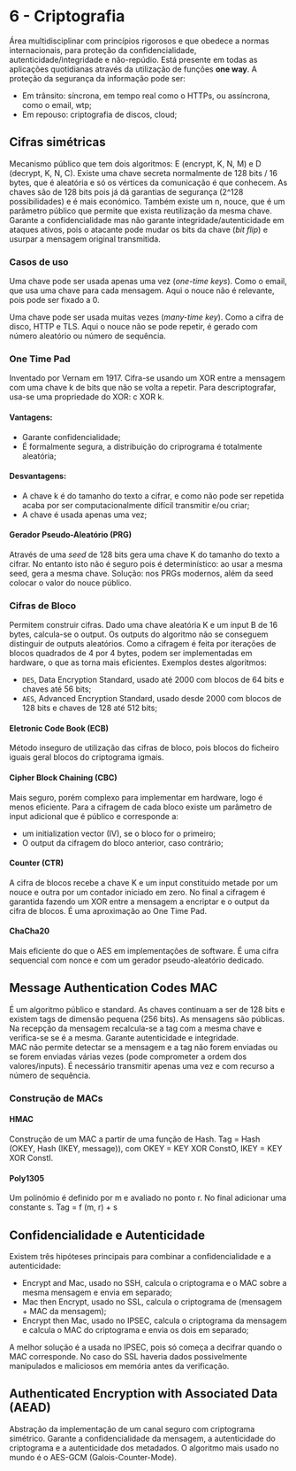 # 6 - Criptografia

Área multidisciplinar com princípios rigorosos e que obedece a normas internacionais, para proteção da confidencialidade, autenticidade/integridade e não-repúdio. Está presente em todas as aplicações quotidianas através da utilização de funções **one way**. A proteção da segurança da informação pode ser:
- Em trânsito: síncrona, em tempo real como o HTTPs, ou assíncrona, como o email, wtp;
- Em repouso: criptografia de discos, cloud;

## Cifras simétricas

Mecanismo público que tem dois algoritmos: E (encrypt, K, N, M) e D (decrypt, K, N, C). Existe uma chave secreta normalmente de 128 bits / 16 bytes, que é aleatória e só os vértices da comunicação é que conhecem. As chaves são de 128 bits pois já dá garantias de segurança (2^128 possibilidades) e é mais económico. Também existe um n, nouce, que é um parâmetro público que permite que exista reutilização da mesma chave. <br>
Garante a confidencialidade mas não garante integridade/autenticidade em ataques ativos, pois o atacante pode mudar os bits da chave (*bit flip*) e usurpar a mensagem original transmitida.

### Casos de uso

Uma chave pode ser usada apenas uma vez (*one-time keys*). Como o email, que usa uma chave para cada mensagem. Aqui o nouce não é relevante, pois pode ser fixado a 0.

Uma chave pode ser usada muitas vezes (*many-time key*). Como a cifra de disco, HTTP e TLS. Aqui o nouce não se pode repetir, é gerado com número aleatório ou número de sequência.

### One Time Pad

Inventado por Vernam em 1917. Cifra-se usando um XOR entre a mensagem com uma chave k de bits que não se volta a repetir. Para descriptografar, usa-se uma propriedade do XOR: c XOR k.

#### Vantagens:

- Garante confidencialidade;
- É formalmente segura, a distribuição do criprograma é totalmente aleatória;

#### Desvantagens:

- A chave k é do tamanho do texto a cifrar, e como não pode ser repetida acaba por ser computacionalmente difícil transmitir e/ou criar;
- A chave é usada apenas uma vez;

#### Gerador Pseudo-Aleatório (PRG)

Através de uma *seed* de 128 bits gera uma chave K do tamanho do texto a cifrar. No entanto isto não é seguro pois é determinístico: ao usar a mesma seed, gera a mesma chave. Solução: nos PRGs modernos, além da seed colocar o valor do nouce público.

### Cifras de Bloco

Permitem construir cifras. Dado uma chave aleatória K e um input B de 16 bytes, calcula-se o output. Os outputs do algoritmo não se conseguem distinguir de outputs aleatórios. Como a cifragem é feita por iterações de blocos quadrados de 4 por 4 bytes, podem ser implementadas em hardware, o que as torna mais eficientes. Exemplos destes algoritmos:
- `DES`, Data Encryption Standard, usado até 2000 com blocos de 64 bits e chaves até 56 bits;
- `AES`, Advanced Encryption Standard, usado desde 2000 com blocos de 128 bits e chaves de 128 até 512 bits;

#### Eletronic Code Book (ECB)

Método inseguro de utilização das cifras de bloco, pois blocos do ficheiro iguais geral blocos do criptograma igmais.

#### Cipher Block Chaining (CBC)

Mais seguro, porém complexo para implementar em hardware, logo é menos eficiente. Para a cifragem de cada bloco existe um parâmetro de input adicional que é público e corresponde a:
- um initialization vector (IV), se o bloco for o primeiro;
- O output da cifragem do bloco anterior, caso contrário;

#### Counter (CTR)

A cifra de blocos recebe a chave K e um input constituido metade por um nouce e outra por um contador iniciado em zero. No final a cifragem é garantida fazendo um XOR entre a mensagem a encriptar e o output da cifra de blocos. É uma aproximação ao One Time Pad.

#### ChaCha20

Mais eficiente do que o AES em implementações de software. É uma cifra sequencial com nonce e com um gerador pseudo-aleatório dedicado.

## Message Authentication Codes MAC

É um algoritmo público e standard. As chaves continuam a ser de 128 bits e existem tags de dimensão pequena (256 bits). As mensagens são públicas. Na recepção da mensagem recalcula-se a tag com a mesma chave e verifica-se se é a mesma. Garante autenticidade e integridade.<br>
MAC não permite detectar se a mensagem e a tag não forem enviadas ou se forem enviadas várias vezes (pode comprometer a ordem dos valores/inputs). É necessário transmitir apenas uma vez e com recurso a número de sequência.

### Construção de MACs

#### HMAC

Construção de um MAC a partir de uma função de Hash. 
Tag = Hash (OKEY, Hash (IKEY, message)), com OKEY = KEY XOR ConstO, IKEY = KEY XOR ConstI.

#### Poly1305

Um polinómio é definido por m e avaliado no ponto r. No final adicionar uma constante s. 
Tag = f (m, r) + s

## Confidencialidade e Autenticidade

Existem três hipóteses principais para combinar a confidencialidade e a autenticidade:

- Encrypt and Mac, usado no SSH, calcula o criptograma e o MAC sobre a mesma mensagem e envia em separado;
- Mac then Encrypt, usado no SSL, calcula o criptograma de (mensagem + MAC da mensagem);
- Encrypt then Mac, usado no IPSEC, calcula o criptograma da mensagem e calcula o MAC do criptograma e envia os dois em separado;

A melhor solução é a usada no IPSEC, pois só começa a decifrar quando o MAC corresponde. No caso do SSL haveria dados possivelmente manipulados e maliciosos em memória antes da verificação.

## Authenticated Encryption with Associated Data (AEAD)

Abstração da implementação de um canal seguro com criptograma simétrico. Garante a confidencialidade da mensagem, a autenticidade do criptograma e a autenticidade dos metadados. O algoritmo mais usado no mundo é o AES-GCM (Galois-Counter-Mode).